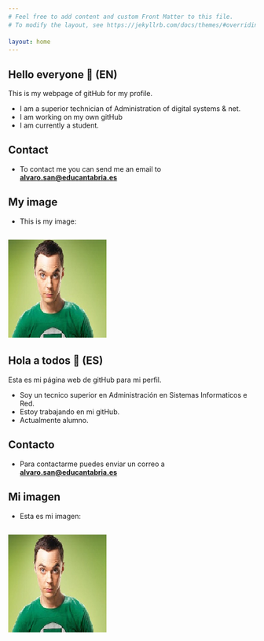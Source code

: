 ```yaml
---
# Feel free to add content and custom Front Matter to this file.
# To modify the layout, see https://jekyllrb.com/docs/themes/#overriding-theme-defaults

layout: home
---
```


## Hello everyone 🙌 (EN)

This is my webpage of gitHub for my profile.

* I am a superior technician of Administration of digital systems & net.
* I am working on my own gitHub
* I am currently a student.

## Contact

* To contact me you can send me an email to **alvaro.san@educantabria.es**

## My image

* This is my image:

![Myimage](https://raw.githubusercontent.com/AlvaroSanJuan20/AlvaroSanJuan20/refs/heads/main/gitHubImages/githubimage.png)
---

## Hola a todos 🙌 (ES)

Esta es mi página web de gitHub para mi perfil.

* Soy un tecnico superior en Administración en Sistemas Informaticos e Red.
* Estoy trabajando en mi gitHub.
* Actualmente alumno.

## Contacto

* Para contactarme puedes enviar un correo a **alvaro.san@educantabria.es**

## Mi imagen

* Esta es mi imagen:

![Miimagen](https://raw.githubusercontent.com/AlvaroSanJuan20/AlvaroSanJuan20/refs/heads/main/gitHubImages/githubimage.png)
---